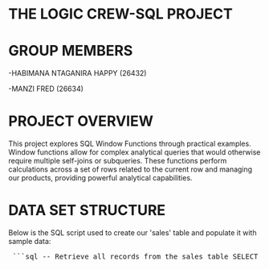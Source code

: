 # THE LOGIC CREW-SQL PROJECT

# GROUP MEMBERS

-HABIMANA NTAGANIRA HAPPY (26432)

-MANZI FRED (26634)

# PROJECT OVERVIEW

This project explores SQL Window Functions through practical examples. Window functions allow for complex analytical queries that would otherwise require multiple self-joins or subqueries. These functions perform calculations across a set of rows related to the current row and managing our products, providing powerful analytical capabilities.
# DATA SET STRUCTURE
Below is the SQL script used to create our 'sales' table and populate it with sample data:
<pre lang="markdown"> ```sql -- Retrieve all records from the sales table SELECT * FROM sales; -- Sample data from the 'sales' table: -- +---------+------------------+-----------+--------+ -- | SALE_ID | PRODUCT_CATEGORY | SALE_DATE | AMOUNT | -- +---------+------------------+-----------+--------+ -- | 1 | Electronics | 01-JAN-23 | 500 | -- | 2 | Electronics | 05-JAN-23 | 600 | -- | 3 | Clothing | 02-JAN-23 | 200 | -- | 4 | Clothing | 04-JAN-23 | 250 | -- | 5 | Electronics | 03-JAN-23 | 500 | -- | 6 | Clothing | 06-JAN-23 | 300 | -- +---------+------------------+-----------+--------+ ``` </pre>





